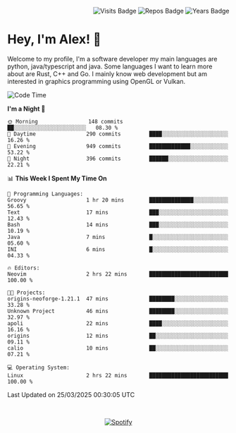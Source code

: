 <p align="right">
  <img src="https://badges.pufler.dev/visits/Alextibtab/Alextibtab" alt="Visits Badge">
  <img src="https://badges.pufler.dev/repos/Alextibtab/" alt="Repos Badge">
  <img src="https://badges.pufler.dev/years/Alextibtab/" alt="Years Badge">
</p>

<h1 align="left">Hey, I'm Alex! 💽 </h1>

Welcome to my profile, I'm a software developer my main languages are python, java/typescript and java. Some languages I want to learn more about are Rust, C++ and Go. I mainly know web development but am interested in graphics programming using OpenGL or Vulkan.

<!--START_SECTION:waka-->
![Code Time](http://img.shields.io/badge/Code%20Time-138%20hrs%205%20mins-blue)

**I'm a Night 🦉** 

```text
🌞 Morning                148 commits         ██░░░░░░░░░░░░░░░░░░░░░░░   08.30 % 
🌆 Daytime                290 commits         ████░░░░░░░░░░░░░░░░░░░░░   16.26 % 
🌃 Evening                949 commits         █████████████░░░░░░░░░░░░   53.22 % 
🌙 Night                  396 commits         ██████░░░░░░░░░░░░░░░░░░░   22.21 % 
```


📊 **This Week I Spent My Time On** 

```text
💬 Programming Languages: 
Groovy                   1 hr 20 mins        ██████████████░░░░░░░░░░░   56.65 % 
Text                     17 mins             ███░░░░░░░░░░░░░░░░░░░░░░   12.43 % 
Bash                     14 mins             ███░░░░░░░░░░░░░░░░░░░░░░   10.19 % 
Java                     7 mins              █░░░░░░░░░░░░░░░░░░░░░░░░   05.60 % 
INI                      6 mins              █░░░░░░░░░░░░░░░░░░░░░░░░   04.33 % 

🔥 Editors: 
Neovim                   2 hrs 22 mins       █████████████████████████   100.00 % 

🐱‍💻 Projects: 
origins-neoforge-1.21.1  47 mins             ████████░░░░░░░░░░░░░░░░░   33.28 % 
Unknown Project          46 mins             ████████░░░░░░░░░░░░░░░░░   32.97 % 
apoli                    22 mins             ████░░░░░░░░░░░░░░░░░░░░░   16.16 % 
origins                  12 mins             ██░░░░░░░░░░░░░░░░░░░░░░░   09.11 % 
calio                    10 mins             ██░░░░░░░░░░░░░░░░░░░░░░░   07.21 % 

💻 Operating System: 
Linux                    2 hrs 22 mins       █████████████████████████   100.00 % 
```


 Last Updated on 25/03/2025 00:30:05 UTC
<!--END_SECTION:waka-->
&nbsp;<div align="center">
  [![Spotify](https://spotify-now-playing-wine-six.vercel.app/api/spotify?border_color=ffffff)](https://open.spotify.com/user/pmo1v2ejnt42kgp5jar5drtag)
</div>

